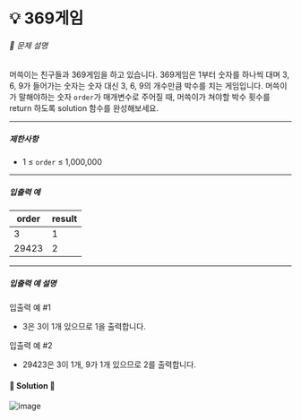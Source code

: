 # 💡 369게임

###### 📃 문제 설명

머쓱이는 친구들과 369게임을 하고 있습니다. 369게임은 1부터 숫자를 하나씩 대며 3, 6, 9가 들어가는 숫자는 숫자 대신 3, 6, 9의 개수만큼 박수를 치는 게임입니다. 머쓱이가 말해야하는 숫자 `order`가 매개변수로 주어질 때, 머쓱이가 쳐야할 박수 횟수를 return 하도록 solution 함수를 완성해보세요.

---

##### 제한사항

- 1 ≤ `order` ≤ 1,000,000

---

##### 입출력 예

| order | result |
| ----- | ------ |
| 3     | 1      |
| 29423 | 2      |

---

##### 입출력 예 설명

입출력 예 #1

- 3은 3이 1개 있으므로 1을 출력합니다.

입출력 예 #2

- 29423은 3이 1개, 9가 1개 있으므로 2를 출력합니다.

#### 🔑 Solution 🔑

![image](https://user-images.githubusercontent.com/116260619/216533257-21992ce8-de5e-41fd-8f42-5962042213e5.png)
